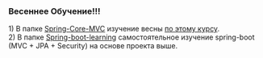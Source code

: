 <h3>Весеннее Обучение!!!</h3>
1) В папке <a href="https://github.com/floretn/SpringLearning/tree/master/Spring-Core-MVC" target="_blank">Spring-Core-MVC</a> изучение весны
<a href="https://www.youtube.com/watch?v=5ePo08sqcpk&list=PLAma_mKffTOR5o0WNHnY0mTjKxnCgSXrZ">
    по этому курсу</a>. 
<br/>
2) В папке <a href="https://github.com/floretn/SpringLearning/tree/master/Spring-boot-learning">Spring-boot-learning</a>
самостоятельное изучение spring-boot (MVC + JPA + Security) на основе проекта выше.
